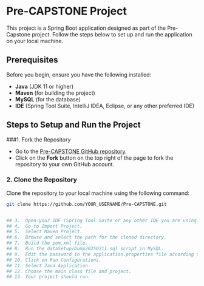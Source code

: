 # Pre-CAPSTONE Project

This project is a Spring Boot application designed as part of the Pre-Capstone project. Follow the steps below to set up and run the application on your local machine.

## Prerequisites

Before you begin, ensure you have the following installed:

- **Java** (JDK 11 or higher)
- **Maven** (for building the project)
- **MySQL** (for the database)
- **IDE** (Spring Tool Suite, IntelliJ IDEA, Eclipse, or any other preferred IDE)

## Steps to Setup and Run the Project

###1. Fork the Repository
- Go to the [Pre-CAPSTONE GitHub repository](https://github.com/namanjain2001-code/Pre-CAPSTONE).
- Click on the **Fork** button on the top right of the page to fork the repository to your own GitHub account.

### 2. Clone the Repository
Clone the repository to your local machine using the following command:

```bash
git clone https://github.com/YOUR_USERNAME/Pre-CAPSTONE.git


## 3.  Open your IDE (Spring Tool Suite or any other IDE you are using).
## 4.  Go to Import Project.
## 5.  Select Maven Project.
## 6.  Browse and select the path for the cloned directory.
## 7.  Build the pom.xml file.
## 8.  Run the dataSetup/Dump20250211.sql script in MySQL.
## 9.  Edit the password in the application.properties file according to your setup.
## 10. Click on Run Configurations.
## 11. Select Java Application.
## 12. Choose the main class file and project.
## 13. Your project should run.
